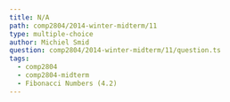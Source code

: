 ```yaml
---
title: N/A
path: comp2804/2014-winter-midterm/11
type: multiple-choice
author: Michiel Smid
question: comp2804/2014-winter-midterm/11/question.ts
tags:
  - comp2804
  - comp2804-midterm
  - Fibonacci Numbers (4.2)
---
```

